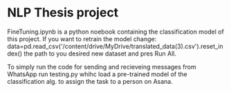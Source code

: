 # NLP Thesis project

FineTuning.ipynb is a python noebook containing the classification model of this project. If you want to retrain the model change: data=pd.read_csv('/content/drive/MyDrive/translated_data(3).csv').reset_index() the path to you desired new dataset and pres Run All.

To simply run the code for sending and recieveing messages from WhatsApp run testing.py whihc load a pre-trained model of the classification alg. to assign the task to a person on Asana.
